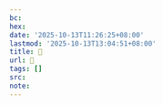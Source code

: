 ```yaml
---
bc:
hex:
date: '2025-10-13T11:26:25+08:00'
lastmod: '2025-10-13T13:04:51+08:00'
title: 󰐒
url: 󰐒
tags: []
src:
note:
---
```

